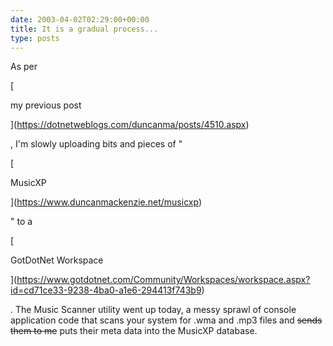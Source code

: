 ```yaml
---
date: 2003-04-02T02:29:00+00:00
title: It is a gradual process...
type: posts
---
```

As per

[

my previous post

](https://dotnetweblogs.com/duncanma/posts/4510.aspx)

, I'm slowly uploading bits and pieces of "

[

MusicXP

](https://www.duncanmackenzie.net/musicxp)

" to a

[

GotDotNet Workspace

](https://www.gotdotnet.com/Community/Workspaces/workspace.aspx?id=cd71ce33-9238-4ba0-a1e6-294413f743b9)

. The Music Scanner utility went up today, a messy sprawl of console application code that scans your system for .wma and .mp3 files and <strike>sends them to me</strike> puts their meta data into the MusicXP database.
